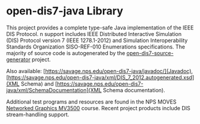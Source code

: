 # open-dis7-java Library

This project provides a complete type-safe Java implementation of the IEEE DIS Protocol.
n support includes IEEE Distributed Interactive Simulation (DIS) Protocol version 7 (IEEE 1278.1-2012) 
and Simulation Interoperability Standards Organization SISO-REF-010 Enumerations specifications.
The majority of source code is autogenerated by the
[open-dis7-source-generator](https://github.com/open-dis/open-dis7-source-generator) project.

Also available:
[https://savage.nps.edu/open-dis7-java/javadoc/](Javadoc),
[https://savage.nps.edu/open-dis7-java/xml/DIS_7_2012.autogenerated.xsd](XML Schema) and
[https://savage.nps.edu/open-dis7-java/xml/SchemaDocumentation](XML Schema documentation).

Additional test programs and resources are found in the NPS MOVES
[Networked Graphics MV3500](https://gitlab.nps.edu/Savage/NetworkedGraphicsMV3500) course.
Recent project products include DIS stream-handling support.
